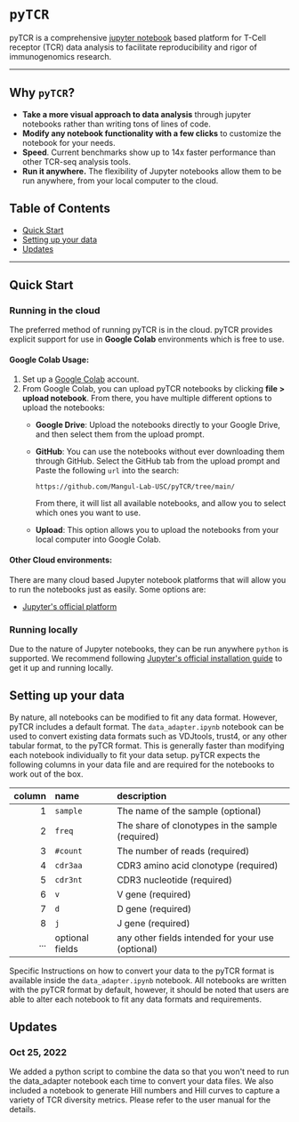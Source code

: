 # `pyTCR`
 pyTCR is a comprehensive [jupyter notebook](https://docs.jupyter.org/en/latest/index.html) based platform for T-Cell receptor (TCR) data analysis to facilitate reproducibility and rigor of immunogenomics research.

---

## Why `pyTCR`?
- **Take a more visual approach to data analysis** through jupyter notebooks rather than writing tons of lines of code.
- **Modify any notebook functionality with a few clicks** to customize the notebook for your needs.
- **Speed**. Current benchmarks show up to 14x faster performance than other TCR-seq analysis tools.
- **Run it anywhere.** The flexibility of Jupyter notebooks allow them to be run anywhere, from your local computer to the cloud.

## Table of Contents

- [Quick Start](#quick-start)
- [Setting up your data](#setting-up-your-data)
- [Updates](#updates)

---

## Quick Start

### Running in the cloud
The preferred method of running pyTCR is in the cloud. pyTCR provides explicit support for use in **Google Colab** environments which is free to use.

#### Google Colab Usage:
1. Set up a [Google Colab](https://colab.research.google.com/) account.
2. From Google Colab, you can upload pyTCR notebooks by clicking **file > upload notebook**. From there, you have multiple different options to upload the notebooks:
     - **Google Drive**: Upload the notebooks directly to your Google Drive, and then select them from the upload prompt.
     - **GitHub**: You can use the notebooks without ever downloading them through GitHub. Select the GitHub tab from the upload prompt and Paste the following `url` into the search: 

         `https://github.com/Mangul-Lab-USC/pyTCR/tree/main/`

         From there, it will list all available notebooks, and allow you to select which ones you want to use.

     - **Upload**: This option allows you to upload the notebooks from your local computer into Google Colab.

#### Other Cloud environments:
There are many cloud based Jupyter notebook platforms that will allow you to run the notebooks just as easily. Some options are:
- [Jupyter's official platform](https://jupyter.org/try)

### Running locally
Due to the nature of Jupyter notebooks, they can be run anywhere `python` is supported. We recommend following [Jupyter's official installation guide](https://jupyter.org/install) to get it up and running locally.

## Setting up your data
By nature, all notebooks can be modified to fit any data format. However, pyTCR includes a default format. The `data_adapter.ipynb` notebook can be used to convert existing data formats such as VDJtools, trust4, or any other tabular format, to the pyTCR format. This is generally faster than modifying each notebook individually to fit your data setup. pyTCR expects the following columns in your data file and are required for the notebooks to work out of the box.

| column | name | description                                               |
|--:|:---------|:-----------------------------------------------------------|
| 1   | `sample`  | The name of the sample (optional)                       |
| 2   | `freq`    | The share of clonotypes in the sample (required)        |
| 3   | `#count`  | The number of reads (required)                          |
| 4   | `cdr3aa`  | CDR3 amino acid clonotype (required)                    |
| 5   | `cdr3nt`  | CDR3 nucleotide (required)                              |
| 6   | `v`       | V gene (required)                                       |
| 7   | `d`       | D gene (required)                                       |
| 8   | `j`       | J gene (required)                                       |
| ... | optional fields | any other fields intended for your use (optional) |

Specific Instructions on how to convert your data to the pyTCR format is available inside the `data_adapter.ipynb` notebook. All notebooks are written with the pyTCR format by default, however, it should be noted that users are able to alter each notebook to fit any data formats and requirements.

## Updates
### Oct 25, 2022
We added a python script to combine the data so that you won't need to run the data_adapter notebook each time to convert your data files. We also included a notebook to generate Hill numbers and Hill curves to capture a variety of TCR diversity metrics. Please refer to the user manual for the details.
